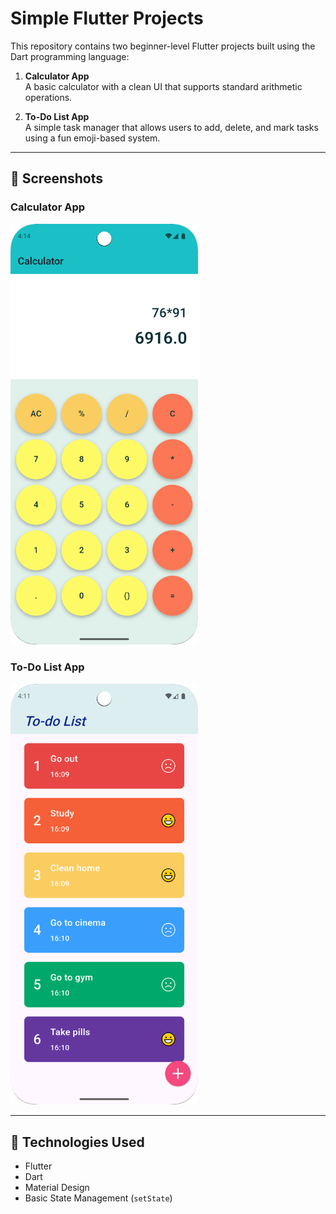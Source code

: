 # Simple Flutter Projects

This repository contains two beginner-level Flutter projects built using the Dart programming language:

1. **Calculator App**  
   A basic calculator with a clean UI that supports standard arithmetic operations.

2. **To-Do List App**  
   A simple task manager that allows users to add, delete, and mark tasks using a fun emoji-based system.

---

## 📱 Screenshots

### Calculator App
<img src="screenshot/calculator.png" alt="Calculator Screenshot" width="300"/>

### To-Do List App
<img src="screenshot/todo_list.png" alt="To-Do List Screenshot" width="300"/>

---

## 🚀 Technologies Used
- Flutter
- Dart
- Material Design
- Basic State Management (`setState`)
